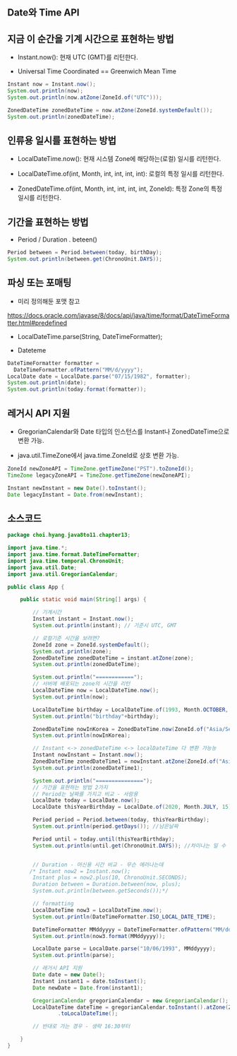 
## Date와 Time API

## 지금 이 순간을 기계 시간으로 표현하는 방법

+ Instant.now(): 현재 UTC (GMT)를 리턴한다.

+ Universal Time Coordinated == Greenwich Mean Time

```java
Instant now = Instant.now();
System.out.println(now);
System.out.println(now.atZone(ZoneId.of("UTC")));

ZonedDateTime zonedDateTime = now.atZone(ZoneId.systemDefault());
System.out.println(zonedDateTime);

```

## 인류용 일시를 표현하는 방법

+ LocalDateTime.now(): 현재 시스템 Zone에 해당하는(로컬) 일시를 리턴한다.

+ LocalDateTime.of(int, Month, int, int, int, int): 로컬의 특정 일시를 리턴한다.

+ ZonedDateTime.of(int, Month, int, int, int, int, ZoneId): 특정 Zone의 특정 일시를 리턴한다.

## 기간을 표현하는 방법

+ Period / Duration . beteen()

```java
Period between = Period.between(today, birthDay);
System.out.println(between.get(ChronoUnit.DAYS));
```

## 파싱 또는 포매팅

+ 미리 정의해둔 포맷 참고

https://docs.oracle.com/javase/8/docs/api/java/time/format/DateTimeFormatter.html#predefined

+ LocalDateTime.parse(String, DateTimeFormatter);

+ Dateteme

```java
DateTimeFormatter formatter =
  DateTimeFormatter.ofPattern("MM/d/yyyy");
LocalDate date = LocalDate.parse("07/15/1982", formatter);
System.out.println(date);
System.out.println(today.format(formatter));
```

## 레거시 API 지원

+ GregorianCalendar와 Date 타입의 인스턴스를 Instant나 ZonedDateTime으로 변환 가능.

+ java.util.TimeZone에서 java.time.ZoneId로 상호 변환 가능.

```java
ZoneId newZoneAPI = TimeZone.getTimeZone("PST").toZoneId();
TimeZone legacyZoneAPI = TimeZone.getTimeZone(newZoneAPI);

Instant newInstant = new Date().toInstant();
Date legacyInstant = Date.from(newInstant);
```

## 소스코드

```java
package choi.hyang.java8to11.chapter13;

import java.time.*;
import java.time.format.DateTimeFormatter;
import java.time.temporal.ChronoUnit;
import java.util.Date;
import java.util.GregorianCalendar;

public class App {

    public static void main(String[] args) {

        // 기계시간
        Instant instant = Instant.now();
        System.out.println(instant); // 기준시 UTC, GMT

        // 로컬기준 시간을 보려면?
        ZoneId zone = ZoneId.systemDefault();
        System.out.println(zone);
        ZonedDateTime zonedDateTime = instant.atZone(zone);
        System.out.println(zonedDateTime);

        System.out.println("============");
        // 서버에 배포되는 zone의 시간을 리턴
        LocalDateTime now = LocalDateTime.now();
        System.out.println(now);

        LocalDateTime birthday = LocalDateTime.of(1993, Month.OCTOBER, 6, 0, 0, 0);
        System.out.println("birthday"+birthday);

        ZonedDateTime nowInKorea = ZonedDateTime.now(ZoneId.of("Asia/Seoul"));
        System.out.println(nowInKorea);

        // Instant <-> zonedDateTime <-> localDateTime 다 변환 가능능
        Instant nowInstant = Instant.now();
        ZonedDateTime zonedDateTime1 = nowInstant.atZone(ZoneId.of("Asia/Seoul"));
        System.out.println(zonedDateTime1);

        System.out.println("===============");
        // 기간을 표현하는 방법 2가지
        // Period는 날짜를 가지고 비교 - 사람용
        LocalDate today = LocalDate.now();
        LocalDate thisYearBirthday = LocalDate.of(2020, Month.JULY, 15);

        Period period = Period.between(today, thisYearBirthday);
        System.out.println(period.getDays()); //남은날짜

        Period until = today.until(thisYearBirthday);
        System.out.println(until.get(ChronoUnit.DAYS)); //차이나는 일 수


        // Duration - 머신용 시간 비교 - 무슨 에러나는데
       /* Instant now2 = Instant.now();
        Instant plus = now2.plus(10, ChronoUnit.SECONDS);
        Duration between = Duration.between(now, plus);
        System.out.println(between.getSeconds());*/

        // formatting
        LocalDateTime now3 = LocalDateTime.now();
        System.out.println(DateTimeFormatter.ISO_LOCAL_DATE_TIME);

        DateTimeFormatter MMddyyyy = DateTimeFormatter.ofPattern("MM/dd/yyyy");
        System.out.println(now3.format(MMddyyyy));

        LocalDate parse = LocalDate.parse("10/06/1993", MMddyyyy);
        System.out.println(parse);

        // 레거시 API 지원
        Date date = new Date();
        Instant instant1 = date.toInstant();
        Date newDate = Date.from(instant1);

        GregorianCalendar gregorianCalendar = new GregorianCalendar();
        LocalDateTime dateTime = gregorianCalendar.toInstant().atZone(ZoneId.systemDefault())
                .toLocalDateTime();

        // 반대로 가는 경우 - 생략 16:30부터

    }
}

```
